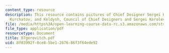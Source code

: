 ```yaml
---
content_type: resource
description: This resource contains pictures of Chief Designer Sergei Korolev, Korolev,
  Kurchatov, and Keldysh, Council of Chief Designers and Sergei Korolev in prison.
file: /media/https%3A/open-learning-course-data-rc.s3.amazonaws.com/sts-471j-engineering-apollo-the-moon-project-as-a-complex-system-spring-2007/8f83992f0ce85be1267686f3f64ede92_07gerovitch.pdf
file_type: application/pdf
resourcetype: Document
title: 07gerovitch.pdf
uid: 8f83992f-0ce8-5be1-2676-86f3f64ede92
---
```

